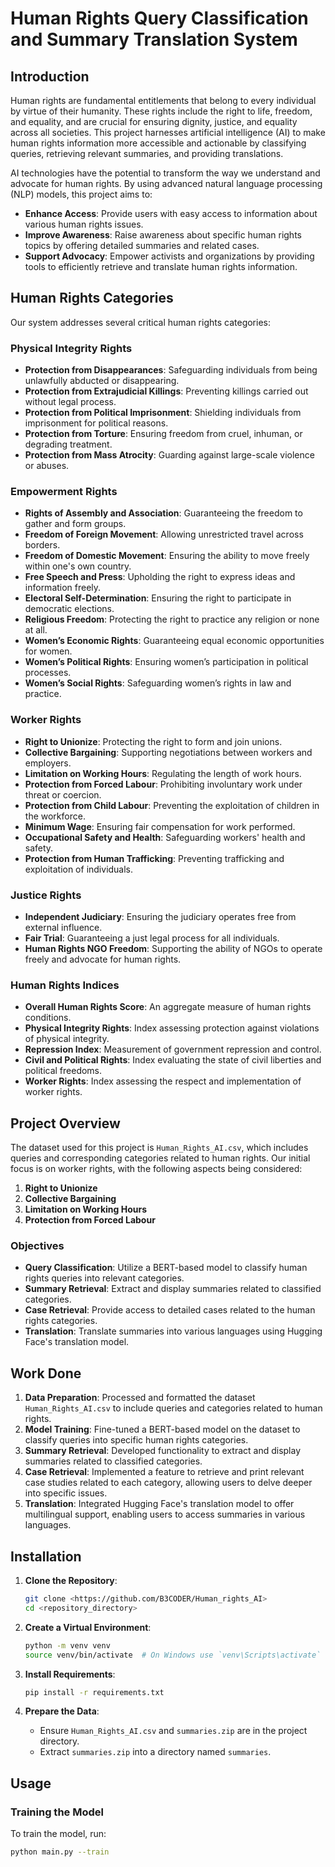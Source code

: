 # Human Rights Query Classification and Summary Translation System

## Introduction

Human rights are fundamental entitlements that belong to every individual by virtue of their humanity. These rights include the right to life, freedom, and equality, and are crucial for ensuring dignity, justice, and equality across all societies. This project harnesses artificial intelligence (AI) to make human rights information more accessible and actionable by classifying queries, retrieving relevant summaries, and providing translations.

AI technologies have the potential to transform the way we understand and advocate for human rights. By using advanced natural language processing (NLP) models, this project aims to:

- **Enhance Access**: Provide users with easy access to information about various human rights issues.
- **Improve Awareness**: Raise awareness about specific human rights topics by offering detailed summaries and related cases.
- **Support Advocacy**: Empower activists and organizations by providing tools to efficiently retrieve and translate human rights information.

## Human Rights Categories

Our system addresses several critical human rights categories:

### Physical Integrity Rights
- **Protection from Disappearances**: Safeguarding individuals from being unlawfully abducted or disappearing.
- **Protection from Extrajudicial Killings**: Preventing killings carried out without legal process.
- **Protection from Political Imprisonment**: Shielding individuals from imprisonment for political reasons.
- **Protection from Torture**: Ensuring freedom from cruel, inhuman, or degrading treatment.
- **Protection from Mass Atrocity**: Guarding against large-scale violence or abuses.

### Empowerment Rights
- **Rights of Assembly and Association**: Guaranteeing the freedom to gather and form groups.
- **Freedom of Foreign Movement**: Allowing unrestricted travel across borders.
- **Freedom of Domestic Movement**: Ensuring the ability to move freely within one's own country.
- **Free Speech and Press**: Upholding the right to express ideas and information freely.
- **Electoral Self-Determination**: Ensuring the right to participate in democratic elections.
- **Religious Freedom**: Protecting the right to practice any religion or none at all.
- **Women’s Economic Rights**: Guaranteeing equal economic opportunities for women.
- **Women’s Political Rights**: Ensuring women’s participation in political processes.
- **Women’s Social Rights**: Safeguarding women’s rights in law and practice.

### Worker Rights
- **Right to Unionize**: Protecting the right to form and join unions.
- **Collective Bargaining**: Supporting negotiations between workers and employers.
- **Limitation on Working Hours**: Regulating the length of work hours.
- **Protection from Forced Labour**: Prohibiting involuntary work under threat or coercion.
- **Protection from Child Labour**: Preventing the exploitation of children in the workforce.
- **Minimum Wage**: Ensuring fair compensation for work performed.
- **Occupational Safety and Health**: Safeguarding workers' health and safety.
- **Protection from Human Trafficking**: Preventing trafficking and exploitation of individuals.

### Justice Rights
- **Independent Judiciary**: Ensuring the judiciary operates free from external influence.
- **Fair Trial**: Guaranteeing a just legal process for all individuals.
- **Human Rights NGO Freedom**: Supporting the ability of NGOs to operate freely and advocate for human rights.

### Human Rights Indices
- **Overall Human Rights Score**: An aggregate measure of human rights conditions.
- **Physical Integrity Rights**: Index assessing protection against violations of physical integrity.
- **Repression Index**: Measurement of government repression and control.
- **Civil and Political Rights**: Index evaluating the state of civil liberties and political freedoms.
- **Worker Rights**: Index assessing the respect and implementation of worker rights.

## Project Overview

The dataset used for this project is `Human_Rights_AI.csv`, which includes queries and corresponding categories related to human rights. Our initial focus is on worker rights, with the following aspects being considered:

1. **Right to Unionize**
2. **Collective Bargaining**
3. **Limitation on Working Hours**
4. **Protection from Forced Labour**

### Objectives

- **Query Classification**: Utilize a BERT-based model to classify human rights queries into relevant categories.
- **Summary Retrieval**: Extract and display summaries related to classified categories.
- **Case Retrieval**: Provide access to detailed cases related to the human rights categories.
- **Translation**: Translate summaries into various languages using Hugging Face's translation model.

## Work Done

1. **Data Preparation**: Processed and formatted the dataset `Human_Rights_AI.csv` to include queries and categories related to human rights.
2. **Model Training**: Fine-tuned a BERT-based model on the dataset to classify queries into specific human rights categories.
3. **Summary Retrieval**: Developed functionality to extract and display summaries related to classified categories.
4. **Case Retrieval**: Implemented a feature to retrieve and print relevant case studies related to each category, allowing users to delve deeper into specific issues.
5. **Translation**: Integrated Hugging Face's translation model to offer multilingual support, enabling users to access summaries in various languages.

## Installation

1. **Clone the Repository**:
    ```bash
    git clone <https://github.com/B3CODER/Human_rights_AI>
    cd <repository_directory>
    ```

2. **Create a Virtual Environment**:
    ```bash
    python -m venv venv
    source venv/bin/activate  # On Windows use `venv\Scripts\activate`
    ```

3. **Install Requirements**:
    ```bash
    pip install -r requirements.txt
    ```

4. **Prepare the Data**:
    - Ensure `Human_Rights_AI.csv` and `summaries.zip` are in the project directory.
    - Extract `summaries.zip` into a directory named `summaries`.

## Usage

### Training the Model

To train the model, run:
```bash
python main.py --train
```
